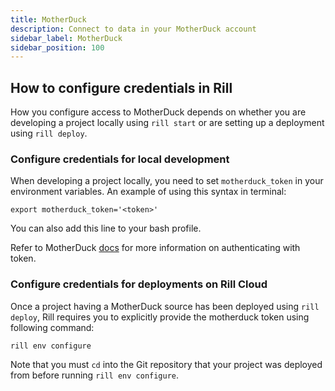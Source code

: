 ```yaml
---
title: MotherDuck
description: Connect to data in your MotherDuck account
sidebar_label: MotherDuck
sidebar_position: 100
---
```


<!-- WARNING: There are links to this page in source code. If you move it, find and replace the links and consider adding a redirect in docusaurus.config.js. -->

## How to configure credentials in Rill

How you configure access to MotherDuck depends on whether you are developing a project locally using `rill start` or are setting up a deployment using `rill deploy`.

### Configure credentials for local development

When developing a project locally, you need to set `motherduck_token` in your environment variables. 
An example of using this syntax in terminal:
```
export motherduck_token='<token>'
```
You can also add this line to your bash profile.

Refer to MotherDuck [docs](https://motherduck.com/docs/authenticating-to-motherduck/#using-the-service-token-to-connect) for more information on authenticating with token.

### Configure credentials for deployments on Rill Cloud

Once a project having a MotherDuck source has been deployed using `rill deploy`, Rill requires you to explicitly provide the motherduck token using following command:
```
rill env configure
```
Note that you must `cd` into the Git repository that your project was deployed from before running `rill env configure`.
